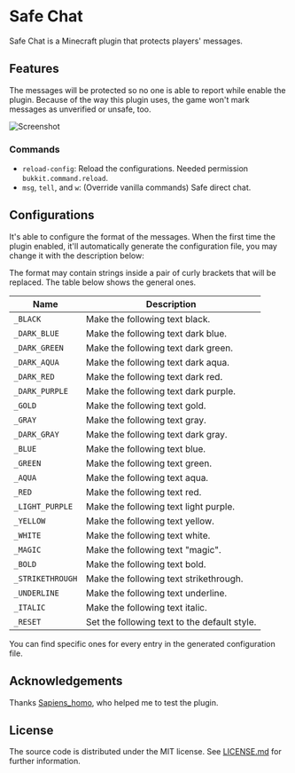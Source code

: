 # Safe Chat

Safe Chat is a Minecraft plugin that protects players' messages.

## Features

The messages will be protected so no one is able to report while enable the plugin.
Because of the way this plugin uses, the game won't mark messages as unverified or unsafe, too.

![Screenshot](https://truth.bahamut.com.tw/s01/202208/2d76aca3213c8848910a35327962c83b.JPG?w=1000)

### Commands

- `reload-config`: Reload the configurations. Needed permission `bukkit.command.reload`.
- `msg`, `tell`, and `w`: (Override vanilla commands) Safe direct chat.

## Configurations

It's able to configure the format of the messages.
When the first time the plugin enabled, it'll automatically generate the configuration file,
you may change it with the description below:

The format may contain strings inside a pair of curly brackets that will be replaced.
The table below shows the general ones.

| Name             | Description                                  |
|------------------|----------------------------------------------|
| `_BLACK`         | Make the following text black.               |
| `_DARK_BLUE`     | Make the following text dark blue.           |
| `_DARK_GREEN`    | Make the following text dark green.          |
| `_DARK_AQUA`     | Make the following text dark aqua.           |
| `_DARK_RED`      | Make the following text dark red.            |
| `_DARK_PURPLE`   | Make the following text dark purple.         |
| `_GOLD`          | Make the following text gold.                |
| `_GRAY`          | Make the following text gray.                |
| `_DARK_GRAY`     | Make the following text dark gray.           |
| `_BLUE`          | Make the following text blue.                |
| `_GREEN`         | Make the following text green.               |
| `_AQUA`          | Make the following text aqua.                |
| `_RED`           | Make the following text red.                 |
| `_LIGHT_PURPLE`  | Make the following text light purple.        |
| `_YELLOW`        | Make the following text yellow.              |
| `_WHITE`         | Make the following text white.               |
| `_MAGIC`         | Make the following text "magic".             |
| `_BOLD`          | Make the following text bold.                |
| `_STRIKETHROUGH` | Make the following text strikethrough.       |
| `_UNDERLINE`     | Make the following text underline.           |
| `_ITALIC`        | Make the following text italic.              |
| `_RESET`         | Set the following text to the default style. |

You can find specific ones for every entry in the generated configuration file.

## Acknowledgements

Thanks [Sapiens_homo](https://gitlab.com/Sapiens_homo), who helped me to test the plugin.

## License

The source code is distributed under the MIT license.
See [LICENSE.md](LICENSE.md) for further information.
